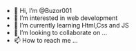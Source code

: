 - 👋 Hi, I’m @Buzor001
- 👀 I’m interested in web development
- 🌱 I’m currently learning Html,Css and JS
- 💞️ I’m looking to collaborate on ...
- 📫 How to reach me ...

<!---
Buzor001/Buzor001 is a ✨ special ✨ repository because its `README.md` (this file) appears on your GitHub profile.
You can click the Preview link to take a look at your changes.
--->
